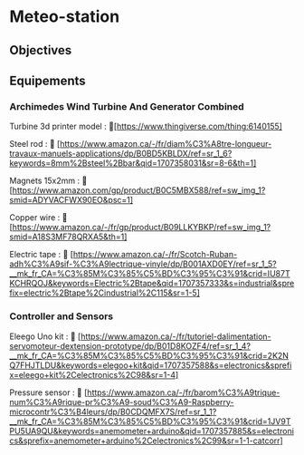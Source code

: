 # Meteo-station
## Objectives

## Equipements
### Archimedes Wind Turbine And Generator Combined
Turbine 3d printer model : 🔗[https://www.thingiverse.com/thing:6140155]

Steel rod : 🔗 [https://www.amazon.ca/-/fr/diam%C3%A8tre-longueur-travaux-manuels-applications/dp/B0BD5KBLDX/ref=sr_1_6?keywords=8mm%2Bsteel%2Bbar&qid=1707358031&sr=8-6&th=1]

Magnets 15x2mm : 🔗 [https://www.amazon.com/gp/product/B0C5MBX588/ref=sw_img_1?smid=ADYVACFWX90EO&psc=1]

Copper wire : 🔗 [https://www.amazon.ca/-/fr/gp/product/B09LLKYBKP/ref=sw_img_1?smid=A18S3MF78QRXA5&th=1]

Electric tape : 🔗 [https://www.amazon.ca/-/fr/Scotch-Ruban-adh%C3%A9sif-%C3%A9lectrique-vinyle/dp/B001AXD0EY/ref=sr_1_5?__mk_fr_CA=%C3%85M%C3%85%C5%BD%C3%95%C3%91&crid=IU87TKCHRQOJ&keywords=Electric%2Btape&qid=1707357333&s=industrial&sprefix=electric%2Btape%2Cindustrial%2C115&sr=1-5]

### Controller and Sensors

Eleego Uno kit : 🔗 [https://www.amazon.ca/-/fr/tutoriel-dalimentation-servomoteur-dextension-prototype/dp/B01D8KOZF4/ref=sr_1_4?__mk_fr_CA=%C3%85M%C3%85%C5%BD%C3%95%C3%91&crid=2K2NQ7FHJTLDU&keywords=elegoo+kit&qid=1707357588&s=electronics&sprefix=eleego+kit%2Celectronics%2C98&sr=1-4]

Pressure sensor : 🔗 [https://www.amazon.ca/-/fr/barom%C3%A9trique-num%C3%A9rique-pr%C3%A9-soud%C3%A9-Raspberry-microcontr%C3%B4leurs/dp/B0CDQMFX7S/ref=sr_1_1?__mk_fr_CA=%C3%85M%C3%85%C5%BD%C3%95%C3%91&crid=1JV9TPU5UA9QU&keywords=anemometer+arduino&qid=1707357885&s=electronics&sprefix=anemometer+arduino%2Celectronics%2C99&sr=1-1-catcorr]

